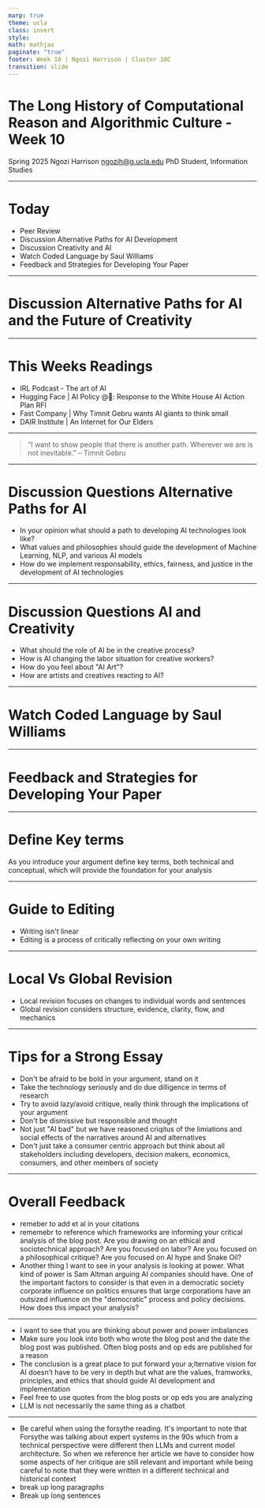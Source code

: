 ```yaml
---
marp: true
theme: ucla
class: invert
style: 
math: mathjax
paginate: "true"
footer: Week 10 | Ngozi Harrison | Cluster 10C
transition: slide
---
```



# The Long History of Computational Reason and Algorithmic Culture - Week 10

Spring 2025
Ngozi Harrison 
ngozih@g.ucla.edu
PhD Student, Information Studies

---
# Today
- Peer Review
- Discussion Alternative Paths for AI Development
- Discussion Creativity and AI
- Watch Coded Language by Saul Williams
- Feedback and Strategies for Developing Your Paper



---

# **Discussion** Alternative Paths for AI and the Future of Creativity

---

# This Weeks Readings
- IRL Podcast - The art of AI
- Hugging Face | AI Policy @🤗: Response to the White House AI Action Plan RFI
- Fast Company | Why Timnit Gebru wants AI giants to think small
- DAIR Institute | An Internet for Our Elders

---
> “I want to show people that there is another path. 
Wherever we are is not inevitable.”
– Timnit Gebru

---

# Discussion Questions Alternative Paths for AI
- In your opinion what should a path to developing AI technologies look like?
- What values and philosophies should guide the development of Machine Learning, NLP, and various AI models
- How do we implement responsability, ethics, fairness, and justice in the development of AI technologies

---
# Discussion Questions AI and Creativity
- What should the role of AI be in the creative process?
- How is AI changing the labor situation for creative workers?
- How do you feel about "AI Art"?
- How are artists and creatives reacting to AI?

---
# Watch Coded Language by Saul Williams

---
# Feedback and Strategies for Developing Your Paper
---
# Define Key terms
As you introduce your argument define key terms, both technical and conceptual, which will provide the foundation for your analysis

---
# Guide to Editing
- Writing isn't linear
- Editing is a process of critically reflecting on your own writing

---
# Local Vs Global Revision
- Local revision focuses on changes to individual words and sentences
- Global revision considers structure, evidence, clarity, flow, and mechanics


---
# Tips for a Strong Essay
- Don't be afraid to be bold in your argument, stand on it
- Take the technology seriously and do due dilligence in terms of research 
- Try to avoid lazy/avoid critique, really think through the implications of your argument
- Don't be dismissive but responsible and thought 
- Not just "AI bad" but we have reasoned criqitus of the limiations and social effects of the narratives around AI and alternatives 
- Don't just take a consumer centric approach but think about all stakeholders including developers, decision makers, economics, consumers, and other members of society


---
# Overall Feedback
- remeber to add et al in your citations
- rememebr to reference which frameworks are informing your critical analysis of the blog post. Are you drawing on an ethical and sociotechnical approach? Are you focused on labor? Are you focused on a philosophical critique? Are you focused on AI hype and Snake Oil?
- Another thing I want to see in your analysis is looking at power. What kind of power is Sam Altman arguing AI companies should have. One of the important factors to consider is that even in a democratic society corporate influence on politics ensures that large corporations have an outsized influence on the "democratic" process and policy decisions. How does this impact your analysis?

---
- I want to see that you are thinking about power and power imbalances
- Make sure you look into both who wrote the blog post and the date the blog post was published. Often blog posts and op eds are published for a reason
- The conclusion is a great place to put forward your a;lternative vision for AI doesn’t have to be very in depth but what are the values, framworks, principles, and ethics that should guide AI development and implementation
- Feel free to use quotes from the blog posts or op eds you are analyzing 
- LLM is not necessarily the same thing as a chatbot 

---
- Be careful when using the forsythe reading. It's important to note that Forsythe was talking about expert systems in the 90s which from a technical perspective were different then LLMs and current model architecture. So when we reference her article we have to consider how some aspects of her critique are still relevant and important while being careful to note that they were written in a different technical and historical context 
- break up long paragraphs
- Break up long sentences
